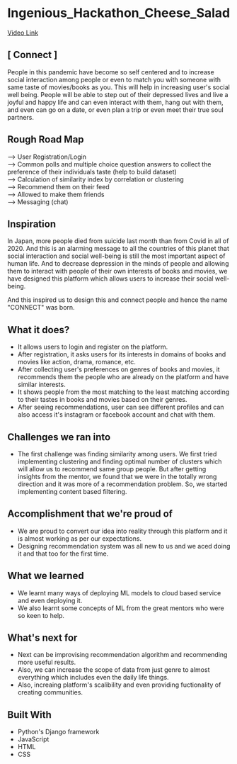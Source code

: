 # Ingenious_Hackathon_Cheese_Salad
[Video Link](https://drive.google.com/file/d/1jk4ibic00IQqMQvJGUhM-oWRgrvvtvFK/view?usp=sharing)
## [ Connect ]

People in this pandemic have become so self centered and to increase social interaction among people or even to match you with someone with same taste of movies/books as you. This will help in increasing user's social well being. People will be able to step out of their depressed lives and live a joyful and happy life and can even interact with them, hang out with them, and even can go on a date, or even plan a trip or even meet their true soul partners.

## Rough Road Map

--> User Registration/Login <br>--> Common polls and multiple choice question answers to collect the preference of their individuals taste (help to build dataset) <br>--> Calculation of similarity index by correlation or clustering <br>--> Recommend them on their feed <br>--> Allowed to make them friends <br>--> Messaging (chat)

## Inspiration

In Japan, more people died from suicide last month than from Covid in all of 2020. And this is an alarming message to all the countries of this planet that social interaction and social well-being is still the most important aspect of human life. And to decrease depression in the minds of people and allowing them to interact with people of their own interests of books and movies, we have designed this platform which allows users to increase their social well-being.

And this inspired us to design this and connect people and hence the name "CONNECT" was born.

## What it does?

- It allows users to login and register on the platform. 
- After registration, it asks users for its interests in domains of books and movies like action, drama, romance, etc.
- After collecting user's preferences on genres of books and movies, it recommends them the people who are already on the platform and have similar interests.
- It shows people from the most matching to the least matching according to their tastes in books and movies based on their genres.
- After seeing recommendations, user can see different profiles and can also access it's instagram or facebook account and chat with them.

## Challenges we ran into

- The first challenge was finding similarity among users. We first tried implementing clustering and finding optimal number of clusters which will allow us to recommend same group people. But after getting insights from the mentor, we found that we were in the totally wrong direction and it was more of a recommendation problem. So, we started implementing content based filtering.


## Accomplishment that we're proud of

- We are proud to convert our idea into reality through this platform and it is almost working as per our expectations.
- Designing recommendation system was all new to us and we aced doing it and that too for the first time.

## What we learned

- We learnt many ways of deploying ML models to cloud based service and even deploying it.
- We also learnt some concepts of ML from the great mentors who were so keen to help.

## What's next for

- Next can be improvising recommendation algorithm and recommending more useful results.
- Also, we can increase the scope of data from just genre to almost everything which includes even the daily life things.
- Also, increaing platform's scalibility and even providing fuctionality of creating communities.

## Built With
- Python's Django framework
- JavaScript
- HTML
- CSS
